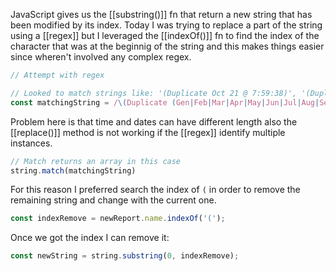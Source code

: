 JavaScript gives us the [[substring()]] fn that return a new string that has been modified by its index. Today I was trying to replace a part of the string using a [[regex]] but I leveraged the [[indexOf()]] fn to find the index of the character that was at the beginnig of the string and this makes things easier since wheren't involved any complex regex.

```js
// Attempt with regex

// Looked to match strings like: '(Duplicate Oct 21 @ 7:59:38)', '(Duplicate Feb 1 @ 7:59:38)', '(Duplicate Ago 31 @ 12:9:8)'
const matchingString = /\(Duplicate (Gen|Feb|Mar|Apr|May|Jun|Jul|Aug|Sep|Oct|Nov|Dic) \d+ @ \d:\d+:\d+\)/;
```
Problem here is that time and dates can have different length also the [[replace()]] method is not working if the [[regex]] identify multiple instances.

```js
// Match returns an array in this case
string.match(matchingString)
```
For this reason I preferred search the index of `(` in order to remove the remaining string and change with the current one.
```js
const indexRemove = newReport.name.indexOf('(');
```
Once we got the index I can remove it:
```js
const newString = string.substring(0, indexRemove);
```